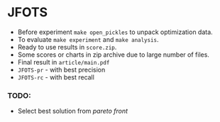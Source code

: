 # JFOTS

- Before experiment `make open_pickles` to unpack optimization data.
- To evaluate `make experiment` and `make analysis`.
- Ready to use results in `score.zip`.
- Some scores or charts in zip archive due to large number of files.
- Final result in `article/main.pdf`
- `JFOTS-pr` - with best precision
- `JFOTS-rc` - with best recall

### TODO:
- Select best solution from *pareto front*

